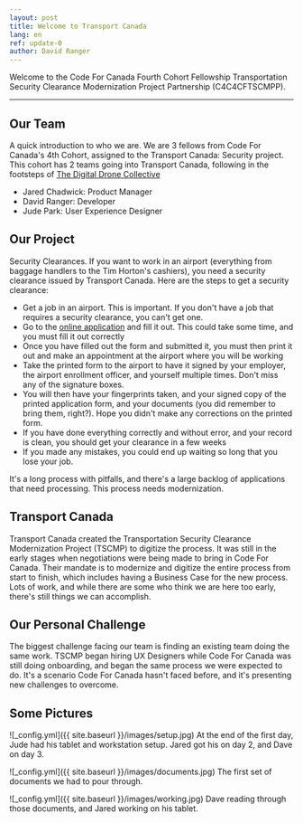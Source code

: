 ```yaml
---
layout: post
title: Welcome to Transport Canada
lang: en
ref: update-0
author: David Ranger
---
```


Welcome to the Code For Canada Fourth Cohort Fellowship Transportation Security Clearance Modernization Project Partnership (C4C4CFTSCMPP).

---
## Our Team
A quick introduction to who we are. We are 3 fellows from Code For Canada's 4th Cohort, assigned to the Transport Canada: Security project.
This cohort has 2 teams going into Transport Canada, following in the footsteps of [The Digital Drone Collective](https://medium.com/code-for-canada/meet-the-digital-drone-collective-42bc97b53ed7)

- Jared Chadwick: Product Manager
- David Ranger: Developer
- Jude Park: User Experience Designer

## Our Project
Security Clearances. If you want to work in an airport (everything from baggage handlers to the Tim Horton's cashiers), you need a security clearance issued by Transport Canada.
Here are the steps to get a security clearance:
- Get a job in an airport. This is important. If you don't have a job that requires a security clearance, you can't get one.
- Go to the [online application](https://www.tc.gc.ca/en/services/transportation-security/apply-tscp.html) and fill it out. This could take some time, and you must fill it out correctly
- Once you have filled out the form and submitted it, you must then print it out and make an appointment at the airport where you will be working
- Take the printed form to the airport to have it signed by your employer, the airport enrollment officer, and yourself multiple times. Don't miss any of the signature boxes.
- You will then have your fingerprints taken, and your signed copy of the printed application form, and your documents (you did remember to bring them, right?). Hope you didn't make any corrections on the printed form.
- If you have done everything correctly and without error, and your record is clean, you should get your clearance in a few weeks
- If you made any mistakes, you could end up waiting so long that you lose your job.

It's a long process with pitfalls, and there's a large backlog of applications that need processing. This process needs modernization.

## Transport Canada
Transport Canada created the Transportation Security Clearance Modernization Project (TSCMP) to digitize the process. It was still in the early stages when negotiations were being made to bring in Code For Canada.
Their mandate is to modernize and digitize the entire process from start to finish, which includes having a Business Case for the new process. Lots of work, and while there are some who think we are here too early,
there's still things we can accomplish.

## Our Personal Challenge
The biggest challenge facing our team is finding an existing team doing the same work. TSCMP began hiring UX Designers while Code For Canada was still doing onboarding, and began the same process we were expected to do.
It's a scenario Code For Canada hasn't faced before, and it's presenting new challenges to overcome.

## Some Pictures
![_config.yml]({{ site.baseurl }}/images/setup.jpg)
At the end of the first day, Jude had his tablet and workstation setup. Jared got his on day 2, and Dave on day 3.

![_config.yml]({{ site.baseurl }}/images/documents.jpg)
The first set of documents we had to pour through.

![_config.yml]({{ site.baseurl }}/images/working.jpg)
Dave reading through those documents, and Jared working on his tablet.
